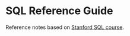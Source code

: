 # SQL Reference Guide

Reference notes based on [Stanford SQL course](https://lagunita.stanford.edu/courses/DB/SQL/SelfPaced/course/). 

